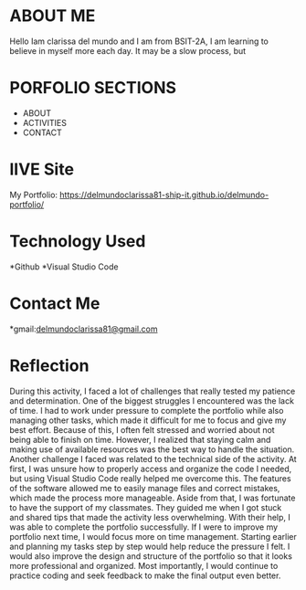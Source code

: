 # ABOUT ME
Hello Iam clarissa del mundo and I am from BSIT-2A, I am learning to believe in myself more each day. It may be a slow process, but 

# PORFOLIO SECTIONS
* ABOUT
* ACTIVITIES
* CONTACT
# lIVE Site
My Portfolio:  https://delmundoclarissa81-ship-it.github.io/delmundo-portfolio/
# Technology Used
*Github
*Visual Studio Code
# Contact Me
*gmail:delmundoclarissa81@gmail.com
# Reflection
During this activity, I faced a lot of challenges that really tested my patience and determination. One of the biggest struggles I encountered was the lack of time. I had to work under pressure to complete the portfolio while also managing other tasks, which made it difficult for me to focus and give my best effort. Because of this, I often felt stressed and worried about not being able to finish on time. However, I realized that staying calm and making use of available resources was the best way to handle the situation.
Another challenge I faced was related to the technical side of the activity. At first, I was unsure how to properly access and organize the code I needed, but using Visual Studio Code really helped me overcome this. The features of the software allowed me to easily manage files and correct mistakes, which made the process more manageable. Aside from that, I was fortunate to have the support of my classmates. They guided me when I got stuck and shared tips that made the activity less overwhelming. With their help, I was able to complete the portfolio successfully.
If I were to improve my portfolio next time, I would focus more on time management. Starting earlier and planning my tasks step by step would help reduce the pressure I felt. I would also improve the design and structure of the portfolio so that it looks more professional and organized. Most importantly, I would continue to practice coding and seek feedback to make the final output even better.
